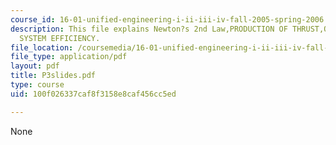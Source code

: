 ```yaml
---
course_id: 16-01-unified-engineering-i-ii-iii-iv-fall-2005-spring-2006
description: This file explains Newton?s 2nd Law,PRODUCTION OF THRUST,OVERALL PROPULSION
  SYSTEM EFFICIENCY.
file_location: /coursemedia/16-01-unified-engineering-i-ii-iii-iv-fall-2005-spring-2006/100f026337caf8f3158e8caf456cc5ed_P3slides.pdf
file_type: application/pdf
layout: pdf
title: P3slides.pdf
type: course
uid: 100f026337caf8f3158e8caf456cc5ed

---
```

None